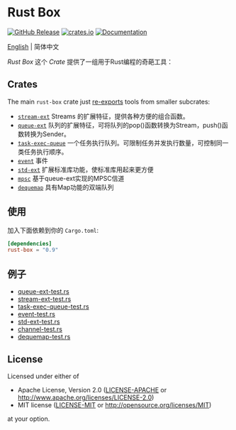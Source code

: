 # Rust Box

<a href="https://github.com/try-box/rust-box/releases"><img alt="GitHub Release" src="https://img.shields.io/github/release/try-box/rust-box?color=brightgreen" /></a>
<a href="https://crates.io/crates/rust-box"><img alt="crates.io" src="https://img.shields.io/crates/v/rust-box" /></a>
<a href="https://docs.rs/rust-box"><img alt="Documentation" src="https://docs.rs/rust-box/badge.svg" /></a>

[English](./README.md)  | 简体中文

*Rust Box* 这个 *Crate* 提供了一组用于Rust编程的奇葩工具：

## Crates

The main `rust-box` crate just [re-exports](src/lib.rs) tools from smaller subcrates:

* [`stream-ext`](https://github.com/try-box/rust-box/tree/main/stream-ext)
  Streams 的扩展特征，提供各种方便的组合函数。
* [`queue-ext`](https://github.com/try-box/rust-box/tree/main/queue-ext)
  队列的扩展特征，可将队列的pop()函数转换为Stream，push()函数转换为Sender。
* [`task-exec-queue`](https://github.com/try-box/rust-box/tree/main/task-exec-queue)
  一个任务执行队列。可限制任务并发执行数量，可控制同一类任务执行顺序。
* [`event`](https://github.com/try-box/rust-box/tree/main/event)
  事件
* [`std-ext`](https://github.com/try-box/rust-box/tree/main/std-ext)
  扩展标准库功能，使标准库用起来更方便
* [`mpsc`](https://github.com/try-box/rust-box/tree/main/mpsc)
  基于queue-ext实现的MPSC信道
* [`dequemap`](https://github.com/try-box/rust-box/tree/main/dequemap)
  具有Map功能的双端队列


## 使用

加入下面依赖到你的 `Cargo.toml`:

```toml
[dependencies]
rust-box = "0.9"
```

## 例子

- [queue-ext-test.rs](https://github.com/try-box/rust-box/blob/main/examples/src/queue-ext-test.rs)
- [stream-ext-test.rs](https://github.com/try-box/rust-box/blob/main/examples/src/stream-ext-test.rs)
- [task-exec-queue-test.rs](https://github.com/try-box/rust-box/blob/main/examples/src/task-exec-queue-test.rs)
- [event-test.rs](https://github.com/try-box/rust-box/blob/main/examples/src/event-test.rs)
- [std-ext-test.rs](https://github.com/try-box/rust-box/blob/main/examples/src/std-ext-test.rs)
- [channel-test.rs](https://github.com/try-box/rust-box/blob/main/examples/src/channel-test.rs)
- [dequemap-test.rs](https://github.com/try-box/rust-box/blob/main/examples/src/dequemap-test.rs)


## License

Licensed under either of

* Apache License, Version 2.0 ([LICENSE-APACHE](LICENSE-APACHE) or http://www.apache.org/licenses/LICENSE-2.0)
* MIT license ([LICENSE-MIT](LICENSE-MIT) or http://opensource.org/licenses/MIT)

at your option.

